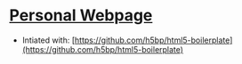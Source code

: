 # [Personal Webpage](http://devan.im)

* Intiated with: [https://github.com/h5bp/html5-boilerplate](https://github.com/h5bp/html5-boilerplate)
